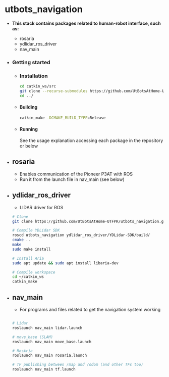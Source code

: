 # utbots_navigation

- **This stack contains packages related to human-robot interface, such as:**
    - rosaria
    - ydlidar_ros_driver
    - nav_main

- ### Getting started
    - ### Installation
        ```bash 
        cd catkin_ws/src
        git clone --recurse-submodules https://github.com/UtBotsAtHome-UTFPR/utbots_voice.git
        cd ../
        ```

    - #### Building
        ```bash
        catkin_make -DCMAKE_BUILD_TYPE=Release
        ```
    - #### Running
        See the usage explanation accessing each package in the repository or below

- ## rosaria
    - Enables communication of the Pioneer P3AT with ROS
    - Run it from the launch file in nav_main (see below)

- ## ydlidar_ros_driver 
    - LIDAR driver for ROS
    ```bash
    # Clone
    git clone https://github.com/UtBotsAtHome-UTFPR/utbots_navigation.git

    # Compile YDLidar SDK
    roscd utbots_navigation ydlidar_ros_driver/YDLidar-SDK/build/
    cmake ..
    make
    sudo make install

    # Install Aria
    sudo apt update && sudo apt install libaria-dev

    # Compile workspace
    cd ~/catkin_ws
    catkin_make
    ```

- ## nav_main
    - For programs and files related to get the navigation system working
    ```bash

    # Lidar
    roslaunch nav_main lidar.launch

    # move_base (SLAM)
    roslaunch nav_main move_base.launch

    # RosAria
    roslaunch nav_main rosaria.launch

    # TF publishing between /map and /odom (and other TFs too)
    roslaunch nav_main tf.launch
    ```
